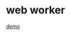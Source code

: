 # web worker

[demo](https://github.com/Picker666/blog-example/blob/main/src/component/Base/WebWorker.jsx)
